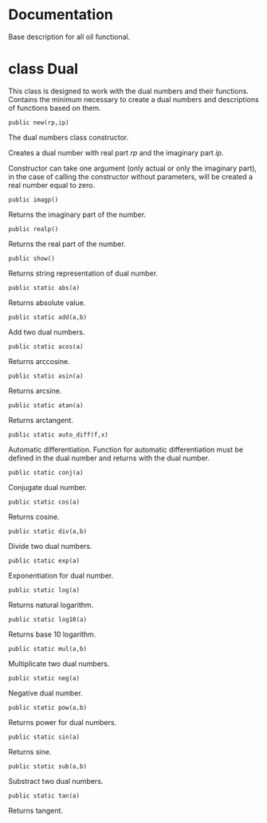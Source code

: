 # Documentation

Base description for all oil functional.

# class Dual
This class is designed to work with the dual numbers and their functions. Contains the minimum necessary to create a dual numbers and descriptions of functions based on them.

`public new(rp,ip)`

The dual numbers class constructor. 

Creates a dual number with real part *rp* and the imaginary part *ip*. 

Constructor can take one argument (only actual or only the imaginary part), in the case of calling the constructor without parameters, will be created a real number equal to zero.

`public imagp()`

Returns the imaginary part of the number.

`public realp()`

Returns the real part of the number.

`public show()`

Returns string representation of dual number.

`public static abs(a)`

Returns absolute value.

`public static add(a,b)`

Add two dual numbers.

`public static acos(a)`

Returns arccosine.

`public static asin(a)`

Returns arcsine.

`public static atan(a)`

Returns arctangent.

`public static auto_diff(f,x)`

Automatic differentiation. 
Function for automatic differentiation must be defined in the dual number and returns with the dual number.

`public static conj(a)`

Conjugate dual number.

`public static cos(a)`

Returns cosine.

`public static div(a,b)`

Divide two dual numbers.

`public static exp(a)`

Exponentiation for dual number.

`public static log(a)`

Returns natural logarithm.

`public static log10(a)`

Returns base 10 logarithm.

`public static mul(a,b)`

Multiplicate two dual numbers.

`public static neg(a)`

Negative dual number.

`public static pow(a,b)`

Returns power for dual numbers.

`public static sin(a)`

Returns sine.

`public static sub(a,b)`

Substract two dual numbers.

`public static tan(a)`

Returns tangent.




